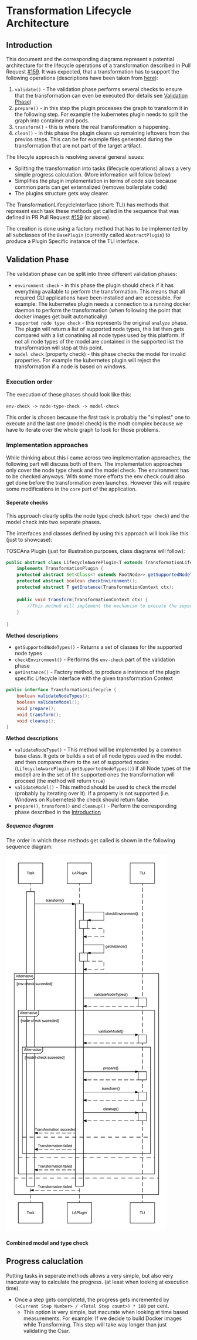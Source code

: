 # Transformation Lifecycle Architecture

## Introduction

This document and the corresponding diagrams represent a potential architecture for the lifecycle operations of a transformation described in Pull Request [#159](https://github.com/StuPro-TOSCAna/TOSCAna/pull/159). It was expected, that a transformation has to support the following operations (descriptions have been taken from [here](transformation-lifecycle.md)):

1. `validate()` - The validation phase performs several checks to ensure that the transformation can even be executed (for details see [Validation Phase](#validation-phase))
3. `prepare()` - in this step the plugin processes the graph to transform it in the following step. For example the kubernetes plugin needs to split the graph into container and pods.
4. `transform()` - this is where the real transformation is happening.
5. `clean()` - in this phase the plugin cleans up remaining leftovers from the previos steps. This can be for example files generated during the transformation that are not part of the target artifact.

The lifecyle approach is resolving several general issues:

- Splitting the transformation into tasks (lifecycle operations) allows a very simple progress calculation. (More information will follow below)
- Simplifies the plugin implementation in terms of code size because common parts can get externalized (removes boilerplate code)
- The plugins structure gets way clearer.

The TransformationLifecycleInterface (short: TLI) has methods that represent each task these methods get called in the sequence that was defined in PR Pull Request [#159](https://github.com/StuPro-TOSCAna/TOSCAna/pull/159) (or above).

The creation is done using a factory method that has to be implemented by all subclasses of the `BasePlugin` (currently called `AbstractPlugin`) to produce a Plugin Specific instance of the TLI interface.

## Validation Phase

The validation phase can be split into three different validation phases:
- `environment check` - in this phase the plugin should check if it has everything available to perform the transformation. This means that all required CLI applications have been installed and are accessible. For example: The kubernetes plugin needs a connection to a running docker daemon to perform the transformation (when following the point that docker images get built automatically)
- `supported node type check` - this represents the original `analyze` phase. The plugin will return a list of supported node types, this list then gets compared with a list conatining all node types used by this platform. If not all node types of the model are contained in the supported list the transformation will stop at this point.
- `model check` (property check) - this phase checks the model for invalid properties. For example the kubernetes plugin will reject the transformation if a node is based on windows. 

### Execution order

The execution of these phases should look like this:

`env-check -> node-type-check -> model-check`

This order is chosen because the first task is probably the "simplest" one to execute and the last one (model check) is the modt complex because we have to iterate over the whole graph to look for those problems. 

### Implementation approaches

While thinking about this i came across two implementation approaches, the following part will discuss both of them. The implementation approaches only cover the node type check and the model check. The environment has to be checked anyways. With some more efforts the env check could also get done before the transformation even launches. However this will require some modifications in the `core` part of the application. 

#### Seperate checks

This approach clearly splits the node type check (short `type check`) and the model check into two seperate phases. 

The interfaces and classes defined by using this approach will look like this (just to showcase):

TOSCAna Plugin (just for illustration purposes, class diagrams will follow):
```java
public abstract class LifecycleAwarePlugin<T extends TransformationLifecycle>
    implements TransformationPlugin {
    protected abstract Set<Class<? extends RootNode>> getSupportedNodeTypes();
    protected abstract boolean checkEnvironment();
    protected abstract T getInstance(TransformationContext ctx);

    public void transform(TransformationContext ctx) {
        //This method will implement the mechanism to execute the seperate phases
    }

} 
```
**Method descriptions**
- `getSupportedNodeTypes()` - Returns a set of classes for the supported node types
- `checkEnvironment()` - Performs ths `env-check` part of the validation phase
- `getInstance()` - Factory method, to produce a instance of the plugin specific Lifecycle interface with the given transformation Context

```java
public interface TransformationLifecycle {
    boolean validateNodeTypes();
    boolean validateModel();
    void prepare();
    void transform();
    void cleanup();
}
```
**Method descriptions**
- `validateNodeType()` - This method will be implemented by a common base class. It gets or builds a set of all node types used in the model. and then compares them to the set of supported nodes (`LifecycleAwarePlugin.getSupportedNodeTypes()`) if all Node types of the modell are in the set of the supported ones the transformation will proceed (the method will return `true`)
- `validateModel()` - This method should be used to check the model (probably by iterating over it). If a property is not supported (i.e. Windows on Kubernetes) the check should return false.
- `prepare()`, `transform()` and `cleanup()` - Perform the corresponding phase described in the [Introduction](#introduction)  

##### Sequence diagram

The order in which these methods get called is shown in the following sequence diagram:

![](diagrams/seperate-validation-sequence-diagram.png)

#### Combined model and type check

## Progress caluclation

Putting tasks in seperate methods allows a very simple, but also very inacurate way to calculate the progress. (at least when looking at execution time):

- Once a step gets completetd, the progress gets incremented by `(<Current Step Number> / <Total Step count>) * 100` per cent.
    - This option is very simple, but inacurate when looking at time based measurements. For example: If we decide to build Docker images while Transforming. This step will take way longer than just validating the Csar.

